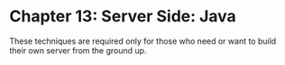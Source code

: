 # Chapter 13: Server Side: Java

These techniques are required only for those who need or want to build their own server from the ground up.
